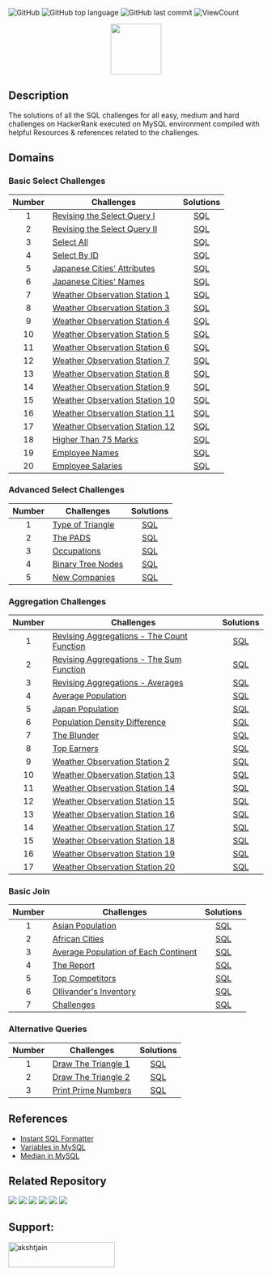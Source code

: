 ![GitHub](https://img.shields.io/github/license/akshat-jjain/HackerRank-SQL-Solutions?style=flat)
![GitHub top language](https://img.shields.io/github/languages/top/akshat-jjain/HackerRank-SQL-Solutions?style=flat)
![GitHub last commit](https://img.shields.io/github/last-commit/akshat-jjain/HackerRank-SQL-Solutions?style=flat)
![ViewCount](https://views.whatilearened.today/views/github/akshat-jjain/HackerRank-SQL-Solutions.svg?cache=remove)

<p align="center">
	<a href="https://www.hackerrank.com/akshat_jjain">
        <img height=100 src="https://d3keuzeb2crhkn.cloudfront.net/hackerrank/assets/styleguide/logo_wordmark-f5c5eb61ab0a154c3ed9eda24d0b9e31.svg"> 
    </a>
    <br>
</p>

## Description
The solutions of all the SQL challenges for all easy, medium and hard challenges on HackerRank executed on MySQL environment compiled with helpful Resources & references related to the challenges.

## Domains

### Basic Select Challenges

| Number | Challenges | Solutions |
|:------:|------------|:---------:|
| 1 | [Revising the Select Query I](https://www.hackerrank.com/challenges/revising-the-select-query/problem) | [SQL](Basic%20Select/Revising%20the%20Select%20Query%20I.sql)
| 2 | [Revising the Select Query II](https://www.hackerrank.com/challenges/revising-the-select-query-2/problem) | [SQL](Basic%20Select/Revising%20the%20Select%20Query%20II.sql)
| 3 | [Select All](https://www.hackerrank.com/challenges/select-all-sql/problem) | [SQL](Basic%20Select/Select%20All.sql)
| 4 | [Select By ID](https://www.hackerrank.com/challenges/select-by-id/problem) | [SQL](Basic%20Select/Select%20By%20ID.sql)
| 5 | [Japanese Cities' Attributes](https://www.hackerrank.com/challenges/japanese-cities-attributes/problem) | [SQL](Basic%20Select/Japanese%20Cities'%20Attributes.sql)
| 6 | [Japanese Cities' Names](https://www.hackerrank.com/challenges/japanese-cities-name/problem) | [SQL](Basic%20Select/Japanese%20Cities'%20Names.sql)
| 7 | [Weather Observation Station 1](https://www.hackerrank.com/challenges/weather-observation-station-1/problem) | [SQL](Basic%20Select/Weather%20Observation%20Station%201.sql)
| 8 | [Weather Observation Station 3](https://www.hackerrank.com/challenges/weather-observation-station-3/problem) | [SQL](Basic%20Select/Weather%20Observation%20Station%203.sql)
| 9 | [Weather Observation Station 4](https://www.hackerrank.com/challenges/weather-observation-station-4/problem) | [SQL](Basic%20Select/Weather%20Observation%20Station%204.sql)
| 10| [Weather Observation Station 5](https://www.hackerrank.com/challenges/weather-observation-station-5/problem) | [SQL](Basic%20Select/Weather%20Observation%20Station%205.sql)
| 11| [Weather Observation Station 6](https://www.hackerrank.com/challenges/weather-observation-station-6/problem) | [SQL](Basic%20Select/Weather%20Observation%20Station%206.sql)
| 12| [Weather Observation Station 7](https://www.hackerrank.com/challenges/weather-observation-station-7/problem) | [SQL](Basic%20Select/Weather%20Observation%20Station%207.sql)
| 13| [Weather Observation Station 8](https://www.hackerrank.com/challenges/weather-observation-station-8/problem) | [SQL](Basic%20Select/Weather%20Observation%20Station%208.sql)
| 14| [Weather Observation Station 9](https://www.hackerrank.com/challenges/weather-observation-station-9/problem) | [SQL](Basic%20Select/Weather%20Observation%20Station%209.sql)
| 15| [Weather Observation Station 10](https://www.hackerrank.com/challenges/weather-observation-station-10/problem) | [SQL](Basic%20Select/Weather%20Observation%20Station%2010.sql)
| 16| [Weather Observation Station 11](https://www.hackerrank.com/challenges/weather-observation-station-11/problem) | [SQL](Basic%20Select/Weather%20Observation%20Station%2011.sql)
| 17| [Weather Observation Station 12](https://www.hackerrank.com/challenges/weather-observation-station-12/problem) | [SQL](Basic%20Select/Weather%20Observation%20Station%2012.sql)
| 18| [Higher Than 75 Marks](https://www.hackerrank.com/challenges/more-than-75-marks/problem) | [SQL](Basic%20Select/Higher%20Than%2075%20Marks.sql)
| 19| [Employee Names](https://www.hackerrank.com/challenges/name-of-employees/problem) | [SQL](Basic%20Select/Employee%20Names.sql)
| 20| [Employee Salaries](https://www.hackerrank.com/challenges/salary-of-employees/problem) | [SQL](Basic%20Select/Employee%20Salaries.sql)

### Advanced Select Challenges

| Number | Challenges | Solutions |
|:------:|------------|:---------:|
| 1 |[Type of Triangle](https://www.hackerrank.com/challenges/what-type-of-triangle/problem) | [SQL](Advanced%20Select/Type%20of%20Triangle.sql) |
| 2 |[The PADS](https://www.hackerrank.com/challenges/the-pads/problem) | [SQL](Advanced%20Select/The%20PADS.sql) |
| 3 |[Occupations](https://www.hackerrank.com/challenges/occupations/problem) | [SQL](Advanced%20Select/Occupations.sql) |
| 4 |[Binary Tree Nodes](https://www.hackerrank.com/challenges/binary-search-tree-1/problem) | [SQL](Advanced%20Select/Binary%20Tree%20Nodes.sql)|
| 5 |[New Companies](https://www.hackerrank.com/challenges/the-company/problem) | [SQL](Advanced%20Select/New%20Companies.sql) |



### Aggregation Challenges

| Number | Challenges | Solutions |
|:------:|------------|:---------:|
| 1 | [Revising Aggregations - The Count Function](https://www.hackerrank.com/challenges/revising-aggregations-the-count-function/problem) | [SQL](Aggregation/Revising%20Aggregations%20-%20The%20Count%20Function.sql) | 
| 2 | [Revising Aggregations - The Sum Function](https://www.hackerrank.com/challenges/revising-aggregations-sum/problem) | [SQL](Aggregation/Revising%20Aggregations%20-%20The%20Sum%20Function.sql)                    |
| 3 | [Revising Aggregations - Averages](https://www.hackerrank.com/challenges/revising-aggregations-the-average-function/problem) | [SQL](Aggregation/Revising%20Aggregations%20-%20Averages.sql)                       |
| 4 | [Average Population](https://www.hackerrank.com/challenges/average-population/problem) | [SQL](Aggregation/Average%20Population.sql)                                                                               |
| 5 | [Japan Population](https://www.hackerrank.com/challenges/japan-population/problem) | [SQL](Aggregation/Japan%20Population.sql)                                                                                     |
| 6 | [Population Density Difference](https://www.hackerrank.com/challenges/population-density-difference/problem) | [SQL](Aggregation/Population%20Density%20Difference.sql)                                            |
| 7 | [The Blunder](https://www.hackerrank.com/challenges/the-blunder/problem) | [SQL](Aggregation/The%20Blunder.sql)  
| 8 | [Top Earners](https://www.hackerrank.com/challenges/earnings-of-employees/problem) | [SQL](Aggregation/Top%20Earners.sql) |         
| 9 | [Weather Observation Station 2](https://www.hackerrank.com/challenges/weather-observation-station-2/problem) | [SQL](Aggregation/Weather%20Observation%20Station%202.sql) |
| 10| [Weather Observation Station 13](https://www.hackerrank.com/challenges/weather-observation-station-13/problem) | [SQL](Aggregation/Weather%20Observation%20Station%2013.sql) |
| 11| [Weather Observation Station 14](https://www.hackerrank.com/challenges/weather-observation-station-14/problem) | [SQL](Aggregation/Weather%20Observation%20Station%2014.sql) |
| 12| [Weather Observation Station 15](https://www.hackerrank.com/challenges/weather-observation-station-15/problem) | [SQL](Aggregation/Weather%20Observation%20Station%2015.sql) |
| 13| [Weather Observation Station 16](https://www.hackerrank.com/challenges/weather-observation-station-16/problem) | [SQL](Aggregation/Weather%20Observation%20Station%2016.sql) |
| 14| [Weather Observation Station 17](https://www.hackerrank.com/challenges/weather-observation-station-17/problem) | [SQL](Aggregation/Weather%20Observation%20Station%2017.sql) |
| 15| [Weather Observation Station 18](https://www.hackerrank.com/challenges/weather-observation-station-18/problem) | [SQL](Aggregation/Weather%20Observation%20Station%2018.sql) |
| 16| [Weather Observation Station 19](https://www.hackerrank.com/challenges/weather-observation-station-19/problem) | [SQL](Aggregation/Weather%20Observation%20Station%2019.sql) |
| 17| [Weather Observation Station 20](https://www.hackerrank.com/challenges/weather-observation-station-20/problem) | [SQL](Aggregation/Weather%20Observation%20Station%2020.sql) |


### Basic Join

| Number | Challenges | Solutions |
|:------:|------------|:---------:|
| 1 | [Asian Population](https://www.hackerrank.com/challenges/asian-population/problem) | [SQL](Basic%20Join/Asian%20Population.sql) |
| 2 | [African Cities](https://www.hackerrank.com/challenges/african-cities/problem) | [SQL](Basic%20Join/African%20Cities.sql) |
| 3 | [Average Population of Each Continent](https://www.hackerrank.com/challenges/average-population-of-each-continent/problem) | [SQL](Basic%20Join/Average%20Population%20of%20Each%20Continent.sql) |
| 4 | [The Report](https://www.hackerrank.com/challenges/the-report/submissions/code/94188063) | [SQL](Basic%20Join/The%20Report.sql) |
| 5 | [Top Competitors](https://www.hackerrank.com/challenges/full-score/problem) | [SQL](Basic%20Join/Top%20Competitors.sql) |
| 6 | [Ollivander's Inventory](https://www.hackerrank.com/challenges/harry-potter-and-wands/problem) | [SQL](Basic%20Join/Ollivander's%20Inventory.sql) |
| 7 | [Challenges](https://www.hackerrank.com/challenges/challenges/problem) | [SQL](Basic%20Join/Challenges.sql) |


### Alternative Queries

| Number | Challenges | Solutions |
|:------:|------------|:---------:|
| 1 | [Draw The Triangle 1](https://www.hackerrank.com/challenges/draw-the-triangle-1) | [SQL](Alternative%20Queries/Draw%20The%20Triangle%201.sql) |
| 2 | [Draw The Triangle 2](https://www.hackerrank.com/challenges/draw-the-triangle-2) | [SQL](Alternative%20Queries/Draw%20The%20Triangle%202.sql) |
| 3 | [Print Prime Numbers](https://www.hackerrank.com/challenges/print-prime-numbers) | [SQL](Basic%20Join/Average%20Population%20of%20Each%20Continent.sql) |


## References

- [Instant SQL Formatter](http://www.dpriver.com/pp/sqlformat.htm)
- [Variables in MySQL](https://stackoverflow.com/a/11754790)
- [Median in MySQL](https://stackoverflow.com/a/7263925)

## Related Repository
<p><a href="https://github.com/akshat-jjain/HackerRank-C-Solutions"><img src="https://github-readme-stats.vercel.app/api/pin/?username=akshat-jjain&repo=HackerRank-C-Solutions"></a>
<a href="https://github.com/akshat-jjain/HackerRank-C-plus-plus-Solutions"><img src="https://github-readme-stats.vercel.app/api/pin/?username=akshat-jjain&repo=HackerRank-C-plus-plus-Solutions"></a>
<a href="https://github.com/akshat-jjain/HackerRank-Python-Solutions"><img src="https://github-readme-stats.vercel.app/api/pin/?username=akshat-jjain&repo=HackerRank-Python-Solutions"></a>
<a href="https://github.com/akshat-jjain/HackerRank-Java-Solutions"><img src="https://github-readme-stats.vercel.app/api/pin/?username=akshat-jjain&repo=HackerRank-Java-Solutions"></a>
<a href="https://github.com/akshat-jjain/30-Days-of-Code-Hackerrank-Solutions"><img src="https://github-readme-stats.vercel.app/api/pin/?username=akshat-jjain&repo=30-Days-of-Code-Hackerrank-Solutions"></a>
<a href="https://github.com/akshat-jjain/10-Days-of-Javascript-HackerRank-Solutions"><img src="https://github-readme-stats.vercel.app/api/pin/?username=akshat-jjain&repo=10-Days-of-Javascript-HackerRank-Solutions"></a></p>

## Support:
<p><a href="https://www.buymeacoffee.com/akshatjain"> <img align="left" src="https://cdn.buymeacoffee.com/buttons/v2/default-yellow.png" height="50" width="210" alt="akshtjain" /></a></p><br><br>
